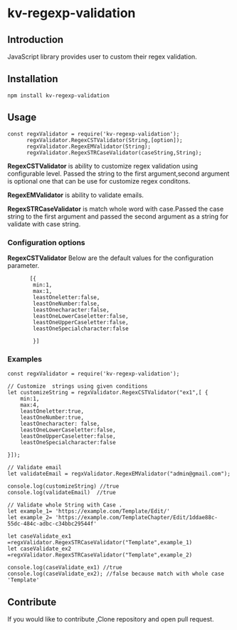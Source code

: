 # kv-regexp-validation

## Introduction 
JavaScript library provides user to custom their regex validation.

## Installation
```  
npm install kv-regexp-validation
```

## Usage 

```JS
const regxValidator = require('kv-regexp-validation');
      regxValidator.RegexCSTValidator(String,[option]);
      regxValidator.RegexEMValidator(String);
      regxValidator.RegexSTRCaseValidator(caseString,String);

```
**RegexCSTValidator** is  ability  to customize regex validation using configurable level.
Passed the string  to the first argument,second argument is optional one that can be use for customize 
regex conditons.

**RegexEMValidator** is ability to  validate  emails.

**RegexSTRCaseValidator**  is match whole word with case.Passed the  case string to the first argument and passed
the second argument as a string for validate with case string. 


### Configuration options

**RegexCSTValidator**
Below are the default values for the configuration parameter.

```JS
       [{
        min:1,
        max:1,
        leastOneletter:false,
        leastOneNumber:false,
        leastOnecharacter:false,
        leastOneLowerCaseletter:false,
        leastOneUpperCaseletter:false,
        leastOneSpecialcharacter:false
        
        }]
```

### Examples

```JS
const regxValidator = require('kv-regexp-validation');

// Customize  strings using given conditions
let customizeString = regxValidator.RegexCSTValidator("ex1",[ {
    min:1,
    max:4,
    leastOneletter:true,
    leastOneNumber:true,
    leastOnecharacter: false,
    leastOneLowerCaseletter:false,
    leastOneUpperCaseletter:false,
    leastOneSpecialcharacter:false

}]);

// Validate email 
let validateEmail = regxValidator.RegexEMValidator("admin@gmail.com");

console.log(customizeString) //true
console.log(validateEmail)  //true

// Validate whole String with Case .
let example_1= 'https://example.com/Template/Edit/'
let example_2= 'https://example.com/TemplateChapter/Edit/1ddae88c-55dc-484c-adbc-c34bbc29544f'

let caseValidate_ex1 =regxValidator.RegexSTRCaseValidator("Template",example_1)
let caseValidate_ex2 =regxValidator.RegexSTRCaseValidator("Template",example_2)

console.log(caseValidate_ex1) //true
console.log(caseValidate_ex2); //false because match with whole case 'Template'

```

## Contribute
If you would like to contribute ,Clone repository and open pull request.




